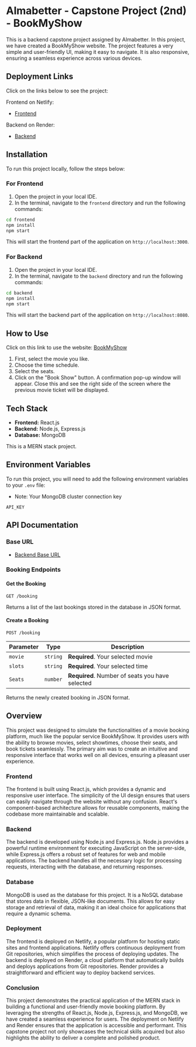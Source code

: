 # Almabetter - Capstone Project (2nd) - BookMyShow

This is a backend capstone project assigned by Almabetter. In this project, we have created a BookMyShow website. The project features a very simple and user-friendly UI, making it easy to navigate. It is also responsive, ensuring a seamless experience across various devices.

## Deployment Links

Click on the links below to see the project:

Frontend on Netlify:
- [Frontend](https://6690e628dc6b2ef26038f352--grand-fudge-1ae5c5.netlify.app/)

Backend on Render:
- [Backend](https://bookmyshows-2.onrender.com/)

## Installation

To run this project locally, follow the steps below:

### For Frontend

1. Open the project in your local IDE.
2. In the terminal, navigate to the `frontend` directory and run the following commands:

```bash
cd frontend
npm install
npm start
```

This will start the frontend part of the application on `http://localhost:3000`.

### For Backend

1. Open the project in your local IDE.
2. In the terminal, navigate to the `backend` directory and run the following commands:

```bash
cd backend
npm install
npm start
```

This will start the backend part of the application on `http://localhost:8080`.

## How to Use

Click on this link to use the website: [BookMyShow](https://6690e628dc6b2ef26038f352--grand-fudge-1ae5c5.netlify.app)

1. First, select the movie you like.
2. Choose the time schedule.
3. Select the seats.
4. Click on the "Book Show" button. A confirmation pop-up window will appear. Close this and see the right side of the screen where the previous movie ticket will be displayed.

## Tech Stack

- **Frontend:** React.js
- **Backend:** Node.js, Express.js
- **Database:** MongoDB

This is a MERN stack project.

## Environment Variables

To run this project, you will need to add the following environment variables to your `.env` file:

- Note: Your MongoDB cluster connection key

```plaintext
API_KEY
```

## API Documentation

### Base URL

- [Backend Base URL](https://bookmyshows-2.onrender.com/)

### Booking Endpoints

#### Get the Booking

```http
GET /booking
```

Returns a list of the last bookings stored in the database in JSON format.

#### Create a Booking

```http
POST /booking
```

| Parameter | Type     | Description                      |
| --------- | -------- | -------------------------------- |
| `movie`   | `string` | **Required**. Your selected movie |
| `slots`   | `string` | **Required**. Your selected time  |
| `Seats`   | `number` | **Required**. Number of seats you have selected |

Returns the newly created booking in JSON format.

## Overview

This project was designed to simulate the functionalities of a movie booking platform, much like the popular service BookMyShow. It provides users with the ability to browse movies, select showtimes, choose their seats, and book tickets seamlessly. The primary aim was to create an intuitive and responsive interface that works well on all devices, ensuring a pleasant user experience.

### Frontend

The frontend is built using React.js, which provides a dynamic and responsive user interface. The simplicity of the UI design ensures that users can easily navigate through the website without any confusion. React's component-based architecture allows for reusable components, making the codebase more maintainable and scalable.

### Backend

The backend is developed using Node.js and Express.js. Node.js provides a powerful runtime environment for executing JavaScript on the server-side, while Express.js offers a robust set of features for web and mobile applications. The backend handles all the necessary logic for processing requests, interacting with the database, and returning responses.

### Database

MongoDB is used as the database for this project. It is a NoSQL database that stores data in flexible, JSON-like documents. This allows for easy storage and retrieval of data, making it an ideal choice for applications that require a dynamic schema.

### Deployment

The frontend is deployed on Netlify, a popular platform for hosting static sites and frontend applications. Netlify offers continuous deployment from Git repositories, which simplifies the process of deploying updates. The backend is deployed on Render, a cloud platform that automatically builds and deploys applications from Git repositories. Render provides a straightforward and efficient way to deploy backend services.

### Conclusion

This project demonstrates the practical application of the MERN stack in building a functional and user-friendly movie booking platform. By leveraging the strengths of React.js, Node.js, Express.js, and MongoDB, we have created a seamless experience for users. The deployment on Netlify and Render ensures that the application is accessible and performant. This capstone project not only showcases the technical skills acquired but also highlights the ability to deliver a complete and polished product.
